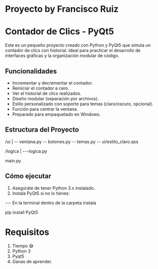 # Proyecto by Francisco Ruiz

# Contador de Clics - PyQt5

Este es un pequeño proyecto creado con Python y PyQt5 que simula un contador de clics con historial. Ideal para practicar el desarrollo de interfaces gráficas y la organización modular de código.

## Funcionalidades

- Incrementar y decrementar el contador.
- Reiniciar el contador a cero.
- Ver el historial de clics realizados.
- Diseño modular (separación por archivos).
- Estilo personalizado con soporte para temas (claro/oscuro, opcional).
- Función para centrar la ventana.
- Preparado para empaquetado en Windows.

## Estructura del Proyecto

/ui
|
 -- ventana.py
 -- botones.py
 -- temas.py
 -- ui/estilo_claro.qss

/logica
|
 ---logica.py

main.py

## Cómo ejecutar

1. Asegúrate de tener Python 3.x instalado.
2. Instala PyQt5 si no lo tienes:

--- En la terminal dentro de la carpeta instala

   pip install PyQt5

# Requisitos

1. Tiempo 😅
2. Python 3
3. Pyqt5
4. Ganas de aprender. 
